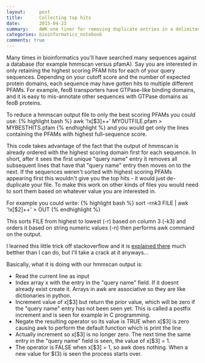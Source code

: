 ```yaml
---
layout:     post
title:      Collecting top hits
date:       2015-04-23
summary:    AWK one liner for removing duplicate entries in a delimited file
categories: bioinformatics_notebook
comments: true
---
```

Many times in bioinformatics you'll have searched many sequences against a database (for example hmmscan versus pfamA). Say you are interested in only retaining the highest scoring PFAM hits for each of your query sequences. Depending on your cutoff score and the number of expected protein domains, each sequence may have gotten hits to multiple different PFAMs. For example, feoB transporters have GTPase-like binding domains, and it is easy to mis-annotate other sequences with GTPase domains as feoB proteins. 

To reduce a hmmscan output file to only the best scoring PFAMs you could use:
{% highlight bash %}
awk '!x[$3]++' MYOUTFILE.pfam  > MYBESTHITS.pfam
{% endhighlight %}
and you would get only the lines containing the PFAMs with highest full-sequence score.

This code takes advantage of the fact that the output of hmmscan is already ordered with the highest scoring domain first for each sequence. In short, after it sees the first unique "query name" entry it removes all subsequent lines that have that "query name" entry then moves on to the next. If the sequences weren't sorted with highest scoring PFAMs appearing first this wouldn't give you the top hits - it would just de-duplicate your file. To make this work on other kinds of files you would need to sort them based on whatever value you are interested in.

For example you could write:
{% highlight bash %}
sort -rnk3 FILE | awk '!x[$2]++' > OUT
{% endhighlight %}

This sorts FILE from highest to lowest (-r) based on column 3 (-k3) and orders it based on string numeric values (-n) then performs awk command on the output.

I learned this little trick off stackoverflow and it is [explained there](http://stackoverflow.com/questions/10842118/explain-this-duplicate-line-removing-order-retaining-one-line-awk-command) much betther than I can do, but I'll take a crack at it anyways...

Basically, what it is doing with our hmmscan output is:

- Read the current line as input
- Index array x with the entry in the "query name" field. If it doesnt already exist create it. Arrays in awk are associative so they are like dictionaries in python.
- Increment value of x[$3] but return the prior value, which will be zero if the "query name" entry has not been seen yet. This is called a postfix increment and is seen for example in C programming.
- Negate the resulting operator so its value is TRUE when x[$3] is zero causing awk to perform the default function which is print the line
- Actually increment so x[$3] is no longer zero. The next time the same entry in the "query name" field is seen, the value of x[$3] = 1.
- The operator is FALSE when x[$3] = 1, so awk does nothing. When a new value for $(3) is seen the process starts over.
